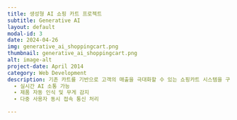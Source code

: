 ```yaml
---
title: 생성형 AI 쇼핑 카트 프로젝트
subtitle: Generative AI
layout: default
modal-id: 3
date: 2024-04-26
img: generative_ai_shoppingcart.png
thumbnail: generative_ai_shoppingcart.png
alt: image-alt
project-date: April 2014
category: Web Development
description: 기존 카트를 기반으로 고객의 매출을 극대화할 수 있는 쇼핑카트 시스템을 구현
  ∙ 실시간 AI 소통 가능
  ∙ 제품 자동 인식 및 무게 감지 
  ∙ 다중 사용자 동시 접속 통신 처리 

---
```

